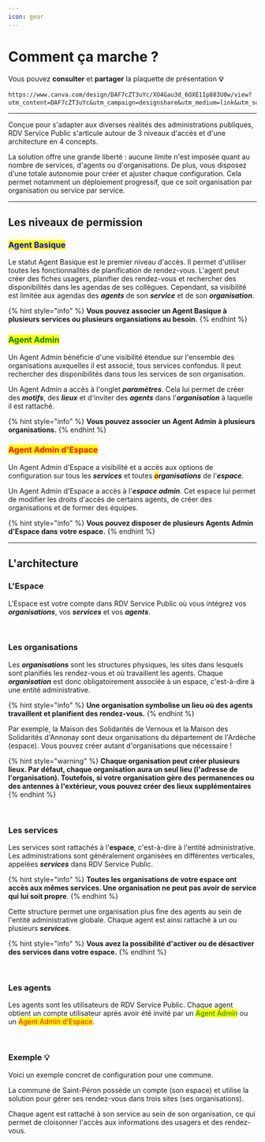 ```yaml
---
icon: gear
---
```


# Comment ça marche ?

Vous pouvez **consulter** et **partager** la plaquette de présentation **💡**

```
https://www.canva.com/design/DAF7cZT3uYc/XO4Gau3d_6OXE1Ip883U0w/view?utm_content=DAF7cZT3uYc&utm_campaign=designshare&utm_medium=link&utm_source=editor
```

***

Conçue pour s'adapter aux diverses réalités des administrations publiques, RDV Service Public s'articule autour de 3 niveaux d'accès et d'une architecture en 4 concepts.&#x20;

La solution offre une grande liberté : aucune limite n'est imposée quant au nombre de services, d'agents ou d'organisations. De plus, vous disposez d'une totale autonomie pour créer et ajuster chaque configuration. Cela permet notamment un déploiement progressif, que ce soit organisation par organisation ou service par service.

***

## Les niveaux de permission

### <mark style="color:blue;">Agent Basique</mark>

Le statut Agent Basique est le premier niveau d'accès. Il permet d'utiliser toutes les fonctionnalités de planification de rendez-vous. L'agent peut créer des fiches usagers, planifier des rendez-vous et rechercher des disponibilités dans les agendas de ses collègues. Cependant, sa visibilité est limitée aux agendas des _**agents**_ de son _**service**_ et de son _**organisation**_.&#x20;

{% hint style="info" %}
**Vous pouvez associer un Agent Basique à plusieurs services ou plusieurs organsiations au besoin.**&#x20;
{% endhint %}

### <mark style="color:green;">Agent Admin</mark>

Un Agent Admin bénéficie d'une visibilité étendue sur l'ensemble des organisations auxquelles il est associé, tous services confondus. Il peut rechercher des disponibilités dans tous les services de son organisation.

Un Agent Admin a accès à l'onglet _**paramètres**_. Cela lui permet de créer des _**motifs**_, des _**lieux**_ et d'inviter des _**agents**_ dans l'_**organisation**_ à laquelle il est rattaché.&#x20;

{% hint style="info" %}
**Vous pouvez associer un** **Agent Admin** **à plusieurs organisations.**&#x20;
{% endhint %}

### <mark style="color:red;">Agent Admin d'Espace</mark>

Un Agent Admin d'Espace a visibilité et a accès aux options de configuration sur tous les _**services**_ et toutes _<mark style="color:purple;">**o**</mark>**rganisations**_ de l'_**espace**_.&#x20;

Un Agent Admin d'Espace a accès à l'_**espace admin**_. Cet espace lui permet de modifier les droits d'accès de certains agents, de créer des organisations et de former des équipes.

{% hint style="info" %}
**Vous pouvez disposer de plusieurs Agents Admin d'Espace dans votre espace.**
{% endhint %}

***

## L'architecture

### L'Espace

L'Espace est votre compte dans RDV Service Public où vous intégrez vos _**organisations**_, vos _**services**_ et vos _**agents**_.&#x20;

<figure><img src="../.gitbook/assets/Capture d’écran 2025-07-01 à 14.49.54.png" alt=""><figcaption></figcaption></figure>

### Les organisations

Les _**organisations**_ sont les structures physiques, les sites dans lesquels sont planifiés les rendez-vous et où travaillent les agents. Chaque _**organisation**_ est donc obligatoirement associée à un espace, c'est-à-dire à une entité administrative.

{% hint style="info" %}
**Une organisation symbolise un lieu où des agents travaillent et planifient des rendez-vous.**
{% endhint %}

Par exemple, la Maison des Solidarités de Vernoux et la Maison des Solidarités d'Annonay sont deux organisations du département de l'Ardèche (espace). Vous pouvez créer autant d'organisations que nécessaire !

{% hint style="warning" %}
**Chaque organisation peut créer plusieurs lieux. Par défaut, chaque organisation aura un seul lieu (l'adresse de l'organisation). Toutefois, si votre organisation gère des permanences ou des antennes à l'extérieur, vous pouvez créer des lieux supplémentaires**
{% endhint %}

<figure><img src="../.gitbook/assets/Capture d’écran 2025-07-01 à 14.50.06.png" alt=""><figcaption></figcaption></figure>

### Les services

Les services sont rattachés à l'**espace**, c'est-à-dire à l'entité administrative. Les administrations sont généralement organisées en différentes verticales, appelées _**services**_ dans RDV Service Public.

{% hint style="info" %}
**Toutes les organisations de votre espace ont accès aux mêmes services. Une organisation ne peut pas avoir de service qui lui soit propre**.
{% endhint %}

Cette structure permet une organisation plus fine des agents au sein de l'entité administrative globale. Chaque agent est ainsi rattaché à un ou plusieurs _**services**_.

{% hint style="info" %}
**Vous avez la possibilité d'activer ou de désactiver des services dans votre espace.**&#x20;
{% endhint %}

<figure><img src="../.gitbook/assets/Capture d’écran 2025-07-01 à 14.50.31.png" alt=""><figcaption></figcaption></figure>

### Les agents

Les agents sont les utilisateurs de RDV Service Public. Chaque agent obtient un compte utilisateur après avoir été invité par un <mark style="color:green;">Agent Admin</mark> ou un <mark style="color:red;">Agent Admin d'Espace</mark>.&#x20;

<figure><img src="../.gitbook/assets/Capture d’écran 2025-07-01 à 14.50.41.png" alt=""><figcaption></figcaption></figure>

### Exemple 💡

Voici un exemple concret de configuration pour une commune.

La commune de Saint-Péron possède un compte (son espace) et utilise la solution pour gérer ses rendez-vous dans trois sites (ses organisations).

Chaque agent est rattaché à son service au sein de son organisation, ce qui permet de cloisonner l'accès aux informations des usagers et des rendez-vous.&#x20;

<figure><img src="../.gitbook/assets/Capture d’écran 2024-09-25 à 12.47.38.png" alt=""><figcaption></figcaption></figure>

